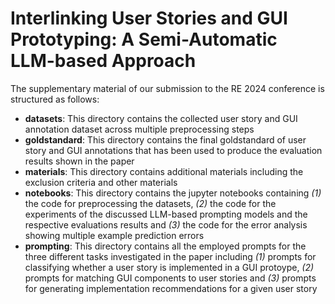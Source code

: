 # Interlinking User Stories and GUI Prototyping: A Semi-Automatic LLM-based Approach

The supplementary material of our submission to the RE 2024 conference is structured as follows:

- **datasets**: This directory contains the collected user story and GUI annotation dataset across multiple preprocessing steps
- **goldstandard**: This directory contains the final goldstandard of user story and GUI annotations that has been used to produce the evaluation results shown in the paper
- **materials**: This directory contains additional materials including the exclusion criteria and other materials
- **notebooks**: This directory contains the jupyter notebooks containing *(1)* the code for preprocessing the datasets, *(2)* the code for the experiments of the discussed LLM-based prompting models and the respective evaluations results and *(3)* the code for the error analysis showing multiple example prediction errors
- **prompting**: This directory contains all the employed prompts for the three different tasks investigated in the paper including *(1)* prompts for classifying whether a user story is implemented in a GUI protoype, *(2)* prompts for matching GUI components to user stories and *(3)* prompts for generating implementation recommendations for a given user story